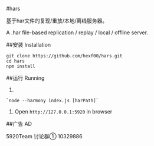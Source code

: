 #hars

基于har文件的复现/重放/本地/离线服务器。

A .har file-based replication / replay / local / offline server.

##安装 Installation


    git clone https://github.com/hexf00/hars.git
    cd hars
    npm install


##运行 Running

1. 

    `node --harmony index.js [harPath]`


1. Open `http://127.0.0.1:5920` in browser


##广告 AD

5920Team 讨论群① 10329886
